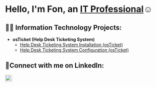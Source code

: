 <h1>Hello, I'm Fon, an <a href="https://www.linkedin.com/in/mfon-ekwere-062048321/">IT Professional</a>☺</h1>

<h2>👨‍💻 Information Technology Projects:</h2>

- <b>osTicket (Help Desk Ticketing System)</b>
  - [Help Desk Ticketing System Installation (osTicket)](https://github.com/Fonobong/osticket-prereqs)
  - [Help Desk Ticketing System Configuration (osTicket)](https://github.com/Fonobong/post-install-config)

<h2>🤳Connect with me on LinkedIn:</h2>


[<img align="left" alt="Fon | LinkedIn" width="22px" src="https://cdn.jsdelivr.net/npm/simple-icons@v3/icons/linkedin.svg" />][linkedin]




[linkedin]: https://www.linkedin.com/in/mfon-ekwere-062048321/
